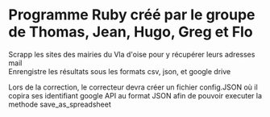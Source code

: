 # Programme Ruby créé par le groupe de Thomas, Jean, Hugo, Greg et Flo</br>
Scrapp les sites des mairies du Vla d'oise pour y récupérer leurs adresses mail</br>
Enrengistre les résultats sous les formats csv, json, et google drive</br>

Lors de la correction, le correcteur devra créer un fichier config.JSON où il copira ses identifiant google API au format JSON afin de pouvoir executer la methode save_as_spreadsheet
